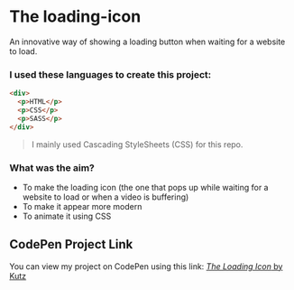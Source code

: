 # The loading-icon
An innovative way of showing a loading button when waiting for a website to load.

### I used these languages to create this project:
```html
<div>
  <p>HTML</p>
  <p>CSS</p>
  <p>SASS</p>
</div>
```

> I mainly used Cascading StyleSheets (CSS) for this repo.

### What was the aim?
* To make the loading icon (the one that pops up while waiting for a website to load or when a video is buffering)
* To make it appear more modern
* To animate it using CSS

## CodePen Project Link
You can view my project on CodePen using this link:
[*The Loading Icon* by Kutz](https://codepen.io/kutzz/pen/OJryyWx)
